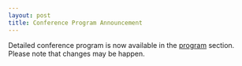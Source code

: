 ```yaml
---
layout: post
title: Conference Program Announcement
---
```


Detailed conference program is now available in the <a href="{{ site.url }}/program">program</a> section. Please note that changes may be happen.